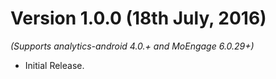 
Version 1.0.0 (18th July, 2016)
==============================
*(Supports analytics-android 4.0.+ and MoEngage 6.0.29+)*

  * Initial Release.

